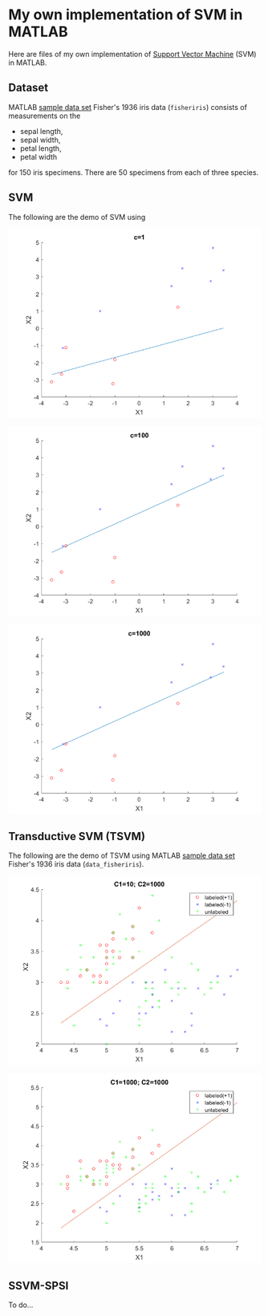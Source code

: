 # My own implementation of SVM in MATLAB

Here are files of my own implementation of [Support Vector Machine](https://en.wikipedia.org/wiki/Support_vector_machine) (SVM) in MATLAB.

## Dataset

MATLAB [sample data set](https://ww2.mathworks.cn/help/stats/sample-data-sets.html) Fisher's 1936 iris data (`fisheriris`) consists of measurements on the 

* sepal length, 
* sepal width, 
* petal length,
* petal width 

for 150 iris specimens. There are 50 specimens from each of three species.



## SVM

The following are the demo of SVM using 

![](SVM/SVM_Linear2.png)

![](SVM/SVM_Linear.png)

![](SVM/SVM_Linear3.png)

## Transductive SVM (TSVM)

The following are the demo of TSVM using MATLAB [sample data set](https://ww2.mathworks.cn/help/stats/sample-data-sets.html) Fisher's 1936 iris data (`data_fisheriris`).

![](TSVM/TSVM.png)

![](TSVM/TSVM2.png)

## SSVM-SPSI

To do...
